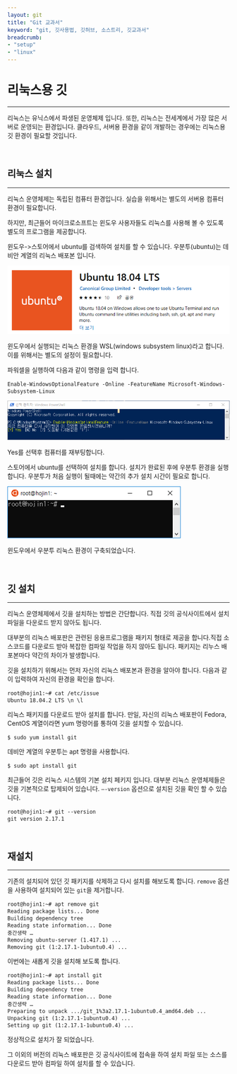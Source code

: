 ```yaml
---
layout: git
title: "Git 교과서"
keyword: "git, 깃사용법, 깃허브, 소스트리, 깃교과서"
breadcrumb:
- "setup"
- "linux"
---
```


# 리눅스용 깃
---
리눅스는 유닉스에서 파생된 운영체제 입니다. 또한, 리눅스는 전세계에서 가장 많은 서버로 운영되는 환경입니다. 클라우드, 서버용 환경을 같이 개발하는 경우에는 리눅스용 깃 환경이 필요할 것입니다.  

<br>

## 리눅스 설치
---
리눅스 운영체제는 독립된 컴퓨터 환경입니다. 실습을 위해서는 별도의 서버용 컴퓨터 환경이 필요합니다.  

하지만, 최근들어 마이크로소프트는 윈도우 사용자들도 리눅스를 사용해 볼 수 있도록 별도의 프로그램을 제공합니다.  

윈도우->스토어에서 ubuntu를 검색하여 설치를 할 수 있습니다. 우분투(ubuntu)는 데비안 계열의 리눅스 배포본 입니다.  

![](./img/linux01.png) 

윈도우에서 실행되는 리눅스 환경을 WSL(windows subsystem linux)라고 합니다. 이를 위해서는 별도의 설정이 필요합니다.  

파워셀을 실행하여 다음과 같이 명령을 입력 합니다.  

```
Enable-WindowsOptionalFeature -Online -FeatureName Microsoft-Windows-Subsystem-Linux
```

![](./img/linux02.png)  

Yes를 선택후 컴퓨터를 재부팅합니다.  

스토어에서 ubuntu를 선택하여 설치를 합니다. 설치가 완료된 후에 우분투 환경을 실행합니다. 우분투가 처음 실행이 될때에는 약간의 추가 설치 시간이 필요로 합니다.  

![](./img/linux03.png)  

윈도우에서 우분투 리눅스 환경이 구축되었습니다.  

<br>

## 깃 설치
---
리눅스 운영체제에서 깃을 설치하는 방법은 간단합니다. 직접 깃의 공식사이트에서 설치파일을 다운로드 받지 않아도 됩니다.  

대부분의 리눅스 배포판은 관련된 응용프로그램을 패키지 형태로 제공을 합니다.직접 소스코드를 다운로드 받아 복잡한 컴파일 작업을 하지 않아도 됩니다. 패키지는 리누스 배포본마다 약간의 차이가 발생합니다.  

깃을 설치하기 위해서는 먼저 자신의 리눅스 배포본과 환경을 알아야 합니다. 다음과 같이 입력하여 자신의 환경을 확인을 합니다.  

```
root@hojin1:~# cat /etc/issue
Ubuntu 18.04.2 LTS \n \l
```

리눅스 패키지를 다운로드 받아 설치를 합니다. 만일, 자신의 리눅스 배포판이 Fedora, CentOS 계열이라면 yum 명령어를 통하여 깃을 설치할 수 있습니다.  

```
$ sudo yum install git
```

데비안 계열의 우분투는 apt 명령을 사용합니다.  

```
$ sudo apt install git
```

최근들어 깃은 리눅스 시스템의 기본 설치 페키지 입니다. 대부분 리눅스 운영체제들은 깃을 기본적으로 탑제되어 있습니다. `–-version` 옵션으로 설치된 깃을 확인 할 수 있습니다.  

```
root@hojin1:~# git --version
git version 2.17.1
```
<br>

## 재설치
---
기존의 설치되어 있던 깃 패키지를 삭제하고 다시 설치를 해보도록 합니다. `remove` 옵션을 사용하여 설치되어 있는 `git`을 제거합니다.  

```
root@hojin1:~# apt remove git
Reading package lists... Done
Building dependency tree
Reading state information... Done
중간생략 …
Removing ubuntu-server (1.417.1) ...
Removing git (1:2.17.1-1ubuntu0.4) ...
```

이번에는 새롭게 깃을 설치해 보도록 합니다.  

```
root@hojin1:~# apt install git
Reading package lists... Done
Building dependency tree
Reading state information... Done
중간생략 …
Preparing to unpack .../git_1%3a2.17.1-1ubuntu0.4_amd64.deb ...
Unpacking git (1:2.17.1-1ubuntu0.4) ...
Setting up git (1:2.17.1-1ubuntu0.4) ...
```

정상적으로 설치가 잘 되었습니다.  

그 이외의 버전의 리눅스 배포판은 깃 공식사이트에 접속을 하여 설치 파일 또는 소스를 다운로드 받아 컴파일 하여 설치를 할 수 있습니다.  

<br>